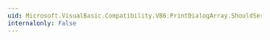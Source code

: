 ```yaml
---
uid: Microsoft.VisualBasic.Compatibility.VB6.PrintDialogArray.ShouldSerializeIndex(System.Windows.Forms.PrintDialog)
internalonly: False
---
```

